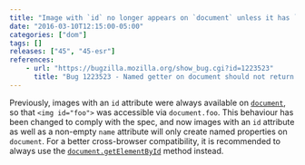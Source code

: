 ```yaml
---
title: "Image with `id` no longer appears on `document` unless it has `name` as well"
date: "2016-03-10T12:15:00-05:00"
categories: ["dom"]
tags: []
releases: ["45", "45-esr"]
references:
    - url: "https://bugzilla.mozilla.org/show_bug.cgi?id=1223523"
      title: "Bug 1223523 - Named getter on document should not return images with empty name"
---
```

Previously, images with an `id` attribute were always available on [`document`](https://developer.mozilla.org/docs/Web/API/Document), so that `<img id="foo">` was accessible via `document.foo`. This behaviour has been changed to comply with the spec, and now images with an `id` attribute as well as a non-empty `name` attribute will only create named properties on `document`. For a better cross-browser compatibility, it is recommended to always use the [`document.getElementById`](https://developer.mozilla.org/docs/Web/API/Document/getElementById) method instead.
